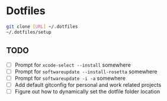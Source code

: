 # Dotfiles

```sh
git clone [URL] ~/.dotfiles
~/.dotfiles/setup
```

## TODO

- [ ] Prompt for `xcode-select --install` somewhere
- [ ] Prompt for `softwareupdate --install-rosetta` somewhere
- [ ] Prompt for `softwareupdate -i -a` somewhere
- [ ] Add default gitconfig for personal and work related projects
- [ ] Figure out how to dynamically set the dotfile folder location
